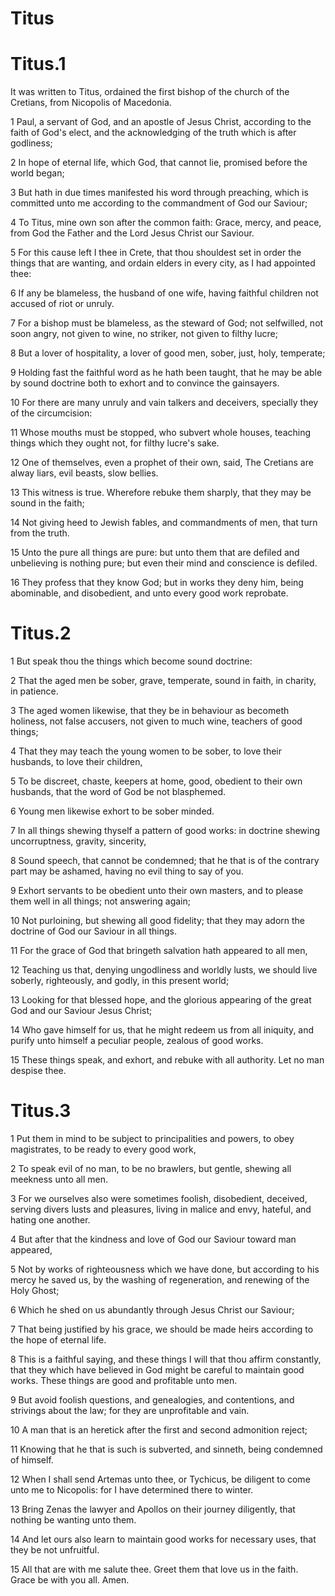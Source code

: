 # Titus

# Titus.1

It was written to Titus, ordained the first bishop of the church of the Cretians, from Nicopolis of Macedonia.

1 Paul, a servant of God, and an apostle of Jesus Christ, according to the faith of God's elect, and the acknowledging of the truth which is after godliness;

2 In hope of eternal life, which God, that cannot lie, promised before the world began;

3 But hath in due times manifested his word through preaching, which is committed unto me according to the commandment of God our Saviour;

4 To Titus, mine own son after the common faith: Grace, mercy, and peace, from God the Father and the Lord Jesus Christ our Saviour.

5 For this cause left I thee in Crete, that thou shouldest set in order the things that are wanting, and ordain elders in every city, as I had appointed thee:

6 If any be blameless, the husband of one wife, having faithful children not accused of riot or unruly.

7 For a bishop must be blameless, as the steward of God; not selfwilled, not soon angry, not given to wine, no striker, not given to filthy lucre;

8 But a lover of hospitality, a lover of good men, sober, just, holy, temperate;

9 Holding fast the faithful word as he hath been taught, that he may be able by sound doctrine both to exhort and to convince the gainsayers.

10 For there are many unruly and vain talkers and deceivers, specially they of the circumcision:

11 Whose mouths must be stopped, who subvert whole houses, teaching things which they ought not, for filthy lucre's sake.

12 One of themselves, even a prophet of their own, said, The Cretians are alway liars, evil beasts, slow bellies.

13 This witness is true. Wherefore rebuke them sharply, that they may be sound in the faith;

14 Not giving heed to Jewish fables, and commandments of men, that turn from the truth.

15 Unto the pure all things are pure: but unto them that are defiled and unbelieving is nothing pure; but even their mind and conscience is defiled.

16 They profess that they know God; but in works they deny him, being abominable, and disobedient, and unto every good work reprobate.

# Titus.2

1 But speak thou the things which become sound doctrine:

2 That the aged men be sober, grave, temperate, sound in faith, in charity, in patience.

3 The aged women likewise, that they be in behaviour as becometh holiness, not false accusers, not given to much wine, teachers of good things;

4 That they may teach the young women to be sober, to love their husbands, to love their children,

5 To be discreet, chaste, keepers at home, good, obedient to their own husbands, that the word of God be not blasphemed.

6 Young men likewise exhort to be sober minded.

7 In all things shewing thyself a pattern of good works: in doctrine shewing uncorruptness, gravity, sincerity,

8 Sound speech, that cannot be condemned; that he that is of the contrary part may be ashamed, having no evil thing to say of you.

9 Exhort servants to be obedient unto their own masters, and to please them well in all things; not answering again;

10 Not purloining, but shewing all good fidelity; that they may adorn the doctrine of God our Saviour in all things.

11 For the grace of God that bringeth salvation hath appeared to all men,

12 Teaching us that, denying ungodliness and worldly lusts, we should live soberly, righteously, and godly, in this present world;

13 Looking for that blessed hope, and the glorious appearing of the great God and our Saviour Jesus Christ;

14 Who gave himself for us, that he might redeem us from all iniquity, and purify unto himself a peculiar people, zealous of good works.

15 These things speak, and exhort, and rebuke with all authority. Let no man despise thee.

# Titus.3

1 Put them in mind to be subject to principalities and powers, to obey magistrates, to be ready to every good work,

2 To speak evil of no man, to be no brawlers, but gentle, shewing all meekness unto all men.

3 For we ourselves also were sometimes foolish, disobedient, deceived, serving divers lusts and pleasures, living in malice and envy, hateful, and hating one another.

4 But after that the kindness and love of God our Saviour toward man appeared,

5 Not by works of righteousness which we have done, but according to his mercy he saved us, by the washing of regeneration, and renewing of the Holy Ghost;

6 Which he shed on us abundantly through Jesus Christ our Saviour;

7 That being justified by his grace, we should be made heirs according to the hope of eternal life.

8 This is a faithful saying, and these things I will that thou affirm constantly, that they which have believed in God might be careful to maintain good works. These things are good and profitable unto men.

9 But avoid foolish questions, and genealogies, and contentions, and strivings about the law; for they are unprofitable and vain.

10 A man that is an heretick after the first and second admonition reject;

11 Knowing that he that is such is subverted, and sinneth, being condemned of himself.

12 When I shall send Artemas unto thee, or Tychicus, be diligent to come unto me to Nicopolis: for I have determined there to winter.

13 Bring Zenas the lawyer and Apollos on their journey diligently, that nothing be wanting unto them.

14 And let ours also learn to maintain good works for necessary uses, that they be not unfruitful.

15 All that are with me salute thee. Greet them that love us in the faith. Grace be with you all. Amen. 

